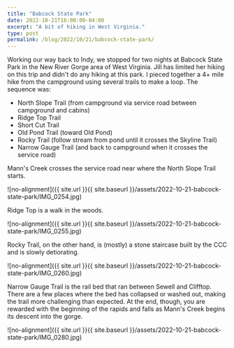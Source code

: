 ```yaml
---
title: "Babcock State Park"
date: 2022-10-21T16:00:00-04:00
excerpt: "A bit of hiking in West Virginia."
type: post
permalink: /blog/2022/10/21/babcock-state-park/
---
```

Working our way back to Indy, we stopped for two nights at Babcock State Park in the New River Gorge area of West Virginia. Jill has limited her hiking on this trip and didn't do any hiking at this park. I pieced together a 4+ mile hike from the campground using several trails to make a loop. The sequence was: 

* North Slope Trail (from campground via service road between campground and cabins)
* Ridge Top Trail
* Short Cut Trail
* Old Pond Trail (toward Old Pond)
* Rocky Trail (follow stream from pond until it crosses the Skyline Trail)
* Narrow Gauge Trail (and back to campground when it crosses the service road)

Mann's Creek crosses the service road near where the North Slope Trail starts.

![no-alignment]({{ site.url }}{{ site.baseurl }}/assets/2022-10-21-babcock-state-park/IMG_0254.jpg)

Ridge Top is a walk in the woods.

![no-alignment]({{ site.url }}{{ site.baseurl }}/assets/2022-10-21-babcock-state-park/IMG_0255.jpg)

Rocky Trail, on the other hand, is (mostly) a stone staircase built by the CCC and is slowly detiorating.

![no-alignment]({{ site.url }}{{ site.baseurl }}/assets/2022-10-21-babcock-state-park/IMG_0260.jpg)

Narrow Gauge Trail is the rail bed that ran between Sewell and Clifftop. There are a few places where the bed has collapsed or washed out, making the trail more challenging than expected. At the end, though, you are rewarded with the beginning of the rapids and falls as Mann's Creek begins its descent into the gorge.

![no-alignment]({{ site.url }}{{ site.baseurl }}/assets/2022-10-21-babcock-state-park/IMG_0280.jpg)
